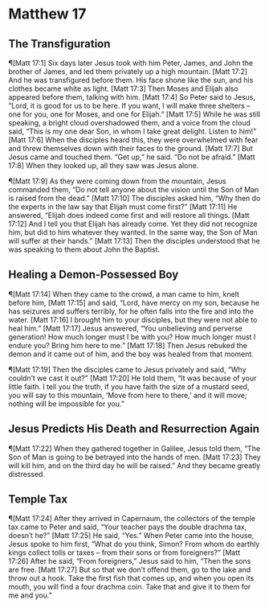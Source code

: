 # Matthew 17

## The Transfiguration
¶[Matt 17:1] Six days later Jesus took with him Peter, James, and John the brother of James, and led them privately up a high mountain.
[Matt 17:2] And he was transfigured before them. His face shone like the sun, and his clothes became white as light.
[Matt 17:3] Then Moses and Elijah also appeared before them, talking with him.
[Matt 17:4] So Peter said to Jesus, “Lord, it is good for us to be here. If you want, I will make three shelters – one for you, one for Moses, and one for Elijah.”
[Matt 17:5] While he was still speaking, a bright cloud overshadowed them, and a voice from the cloud said, “This is my one dear Son, in whom I take great delight. Listen to him!”
[Matt 17:6] When the disciples heard this, they were overwhelmed with fear and threw themselves down with their faces to the ground.
[Matt 17:7] But Jesus came and touched them. “Get up,” he said. “Do not be afraid.”
[Matt 17:8] When they looked up, all they saw was Jesus alone.

¶[Matt 17:9] As they were coming down from the mountain, Jesus commanded them, “Do not tell anyone about the vision until the Son of Man is raised from the dead.”
[Matt 17:10] The disciples asked him, “Why then do the experts in the law say that Elijah must come first?”
[Matt 17:11] He answered, “Elijah does indeed come first and will restore all things.
[Matt 17:12] And I tell you that Elijah has already come. Yet they did not recognize him, but did to him whatever they wanted. In the same way, the Son of Man will suffer at their hands.”
[Matt 17:13] Then the disciples understood that he was speaking to them about John the Baptist.

## Healing a Demon-Possessed Boy
¶[Matt 17:14] When they came to the crowd, a man came to him, knelt before him,
[Matt 17:15] and said, “Lord, have mercy on my son, because he has seizures and suffers terribly, for he often falls into the fire and into the water.
[Matt 17:16] I brought him to your disciples, but they were not able to heal him.”
[Matt 17:17] Jesus answered, “You unbelieving and perverse generation! How much longer must I be with you? How much longer must I endure you? Bring him here to me.”
[Matt 17:18] Then Jesus rebuked the demon and it came out of him, and the boy was healed from that moment.

¶[Matt 17:19] Then the disciples came to Jesus privately and said, “Why couldn’t we cast it out?”
[Matt 17:20] He told them, “It was because of your little faith. I tell you the truth, if you have faith the size of a mustard seed, you will say to this mountain, ‘Move from here to there,’ and it will move; nothing will be impossible for you.”

## Jesus Predicts His Death and Resurrection Again
¶[Matt 17:22] When they gathered together in Galilee, Jesus told them, “The Son of Man is going to be betrayed into the hands of men.
[Matt 17:23] They will kill him, and on the third day he will be raised.” And they became greatly distressed.

## Temple Tax
¶[Matt 17:24] After they arrived in Capernaum, the collectors of the temple tax came to Peter and said, “Your teacher pays the double drachma tax, doesn’t he?”
[Matt 17:25] He said, “Yes.” When Peter came into the house, Jesus spoke to him first, “What do you think, Simon? From whom do earthly kings collect tolls or taxes – from their sons or from foreigners?”
[Matt 17:26] After he said, “From foreigners,” Jesus said to him, “Then the sons are free.
[Matt 17:27] But so that we don’t offend them, go to the lake and throw out a hook. Take the first fish that comes up, and when you open its mouth, you will find a four drachma coin. Take that and give it to them for me and you.”
